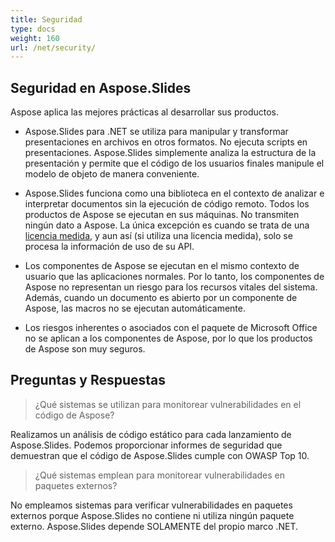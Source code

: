 ```yaml
---
title: Seguridad
type: docs
weight: 160
url: /net/security/
---
```


## **Seguridad en Aspose.Slides**

Aspose aplica las mejores prácticas al desarrollar sus productos.

* Aspose.Slides para .NET se utiliza para manipular y transformar presentaciones en archivos en otros formatos. No ejecuta scripts en presentaciones. Aspose.Slides simplemente analiza la estructura de la presentación y permite que el código de los usuarios finales manipule el modelo de objeto de manera conveniente.
* Aspose.Slides funciona como una biblioteca en el contexto de analizar e interpretar documentos sin la ejecución de código remoto. Todos los productos de Aspose se ejecutan en sus máquinas. No transmiten ningún dato a Aspose. La única excepción es cuando se trata de una [licencia medida](https://purchase.aspose.com/faqs/licensing/metered), y aun así (si utiliza una licencia medida), solo se procesa la información de uso de su API.

* Los componentes de Aspose se ejecutan en el mismo contexto de usuario que las aplicaciones normales. Por lo tanto, los componentes de Aspose no representan un riesgo para los recursos vitales del sistema. Además, cuando un documento es abierto por un componente de Aspose, las macros no se ejecutan automáticamente.

* Los riesgos inherentes o asociados con el paquete de Microsoft Office no se aplican a los componentes de Aspose, por lo que los productos de Aspose son muy seguros.

## Preguntas y Respuestas

> ¿Qué sistemas se utilizan para monitorear vulnerabilidades en el código de Aspose?

Realizamos un análisis de código estático para cada lanzamiento de Aspose.Slides. Podemos proporcionar informes de seguridad que demuestran que el código de Aspose.Slides cumple con OWASP Top 10.

> ¿Qué sistemas emplean para monitorear vulnerabilidades en paquetes externos?

No empleamos sistemas para verificar vulnerabilidades en paquetes externos porque Aspose.Slides no contiene ni utiliza ningún paquete externo. Aspose.Slides depende SOLAMENTE del propio marco .NET.